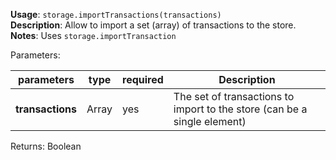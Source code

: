 **Usage**: `storage.importTransactions(transactions)`     
**Description**: Allow to import a set (array) of transactions to the store.   
**Notes**: Uses `storage.importTransaction` 

Parameters: 

| parameters             | type              | required       | Description                                                             |  
|------------------------|-------------------|----------------| ------------------------------------------------------------------------|
| **transactions**       | Array             | yes            | The set of transactions to import to the store (can be a single element)|


Returns: Boolean   
